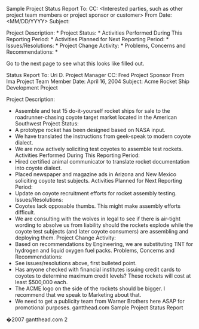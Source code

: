 Sample Project Status Report
To:
<Project Manager>
CC:
<Interested parties, such as other project team members or project sponsor or customer>
From
<Name of project team member submitting this report>
Date:
<MM/DD/YYYY>
Subject:
<Name of project>

Project Description:
* 
Project Status:
* 
Activities Performed During This Reporting Period:
* 
Activities Planned for Next Reporting Period:
* 
Issues/Resolutions:
* 
Project Change Activity:
* 
Problems, Concerns and Recommendations:
* 

Go to the next page to see what this looks like filled out.

Status Report
To:
Uri D. Project Manager
CC:
Fred Project Sponsor
From
Ima Project Team Member
Date:
April 16, 2004
Subject:
Acme Rocket Ship Development Project

Project Description:
* Assemble and test 15 do-it-yourself rocket ships for sale to the roadrunner-chasing coyote target market located in the American Southwest
Project Status:
* A prototype rocket has been designed based on NASA input.
* We have translated the instructions from geek-speak to modern coyote dialect.
* We are now actively soliciting test coyotes to assemble test rockets.
Activities Performed During This Reporting Period:
* Hired certified animal communicator to translate rocket documentation into coyote dialect.
* Placed newspaper and magazine ads in Arizona and New Mexico soliciting coyote test subjects.
Activities Planned for Next Reporting Period:
* Update on coyote recruitment efforts for rocket assembly testing.
Issues/Resolutions:
* Coyotes lack opposable thumbs. This might make assembly efforts difficult.
* We are consulting with the wolves in legal to see if there is air-tight wording to absolve us from liability should the rockets explode while the coyote test subjects (and later coyote consumers) are assembling and deploying them.
Project Change Activity:
* Based on recommendations by Engineering, we are substituting TNT for hydrogen and liquid oxygen fuel packs.
Problems, Concerns and Recommendations:
* See issues/resolutions above, first bulleted point.
* Has anyone checked with financial institutes issuing credit cards to coyotes to determine maximum credit levels? These rockets will cost at least $500,000 each.
* The ACME logo on the side of the rockets should be bigger. I recommend that we speak to Marketing about that.
* We need to get a publicity team from Warner Brothers here ASAP for promotional purposes.
gantthead.com	Sample Project Status Report


�2007 gantthead.com	2



